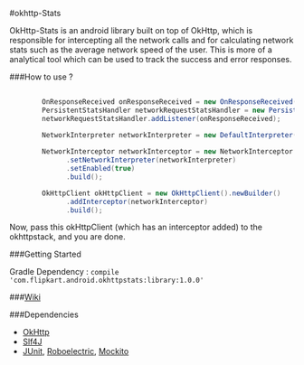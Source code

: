 #okhttp-Stats

OkHttp-Stats is an android library built on top of OkHttp, which is responsible for intercepting all the network calls and for calculating network stats such as the average network speed of the user. This is more of a analytical tool which can be used to track the success and error responses.

###How to use ?

````java
        
        OnResponseReceived onResponseReceived = new OnResponseReceived();
        PersistentStatsHandler networkRequestStatsHandler = new PersistentStatsHandler(this);
        networkRequestStatsHandler.addListener(onResponseReceived);
        
        NetworkInterpreter networkInterpreter = new DefaultInterpreter(new NetworkEventReporterImpl(networkRequestStatsHandler));

        NetworkInterceptor networkInterceptor = new NetworkInterceptor.Builder()
              .setNetworkInterpreter(networkInterpreter)
              .setEnabled(true)
              .build();

        OkHttpClient okHttpClient = new OkHttpClient().newBuilder()
              .addInterceptor(networkInterceptor)
              .build();

````
Now, pass this okHttpClient (which has an interceptor added) to the okhttpstack, and you are done.

###Getting Started 

Gradle Dependency : ````compile 'com.flipkart.android.okhttpstats:library:1.0.0'````

###[Wiki](https://github.com/Flipkart/okhttp-stats/wiki)

###Dependencies

* [OkHttp](https://github.com/square/okhttp)
* [Slf4J](http://www.slf4j.org/)
* [JUnit](http://junit.org/), [Roboelectric](http://robolectric.org/), [Mockito](http://mockito.org/)
